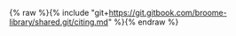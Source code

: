 {% raw %}{% include "git+https://git.gitbook.com/broome-library/shared.git/citing.md"  %}{% endraw %}